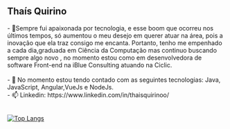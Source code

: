 <h2>Thaís Quirino</h2>
- 🔭Sempre fui apaixonada por tecnologia, e esse boom que ocorreu nos últimos tempos, só aumentou o meu desejo em querer atuar na área, pois a inovação que ela traz consigo me encanta. Portanto, tenho me empenhado a cada dia,graduada em Ciência da Computação mas continuo buscando sempre algo novo , no momento estou como em desenvolvedora de software Front-end na iBlue Consulting atuando na Ciclic.<br> <br>
- 🌱 No momento estou tendo contado com as seguintes tecnologias: Java, JavaScript, Angular,VueJs e NodeJs.<br>
- 📫 Linkedin: https://www.linkedin.com/in/thaisquirinoo/<br><br>

[![Top Langs](https://github-readme-stats.vercel.app/api/top-langs/?username=thaisquirino&layout=compact)](https://github.com/anuraghazra/github-readme-stats)
